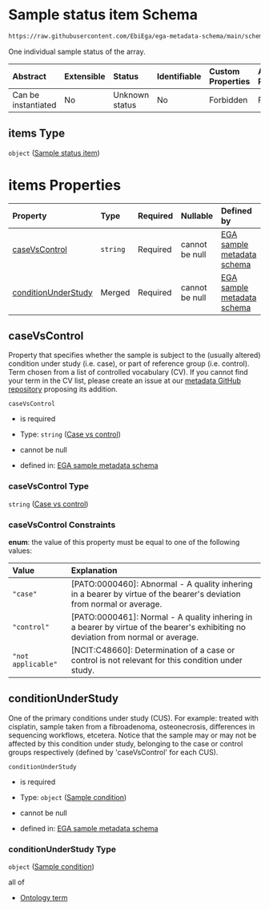 # Sample status item Schema

```txt
https://raw.githubusercontent.com/EbiEga/ega-metadata-schema/main/schemas/EGA.sample.json#/properties/sampleStatus/items
```

One individual sample status of the array.

| Abstract            | Extensible | Status         | Identifiable | Custom Properties | Additional Properties | Access Restrictions | Defined In                                                                   |
| :------------------ | :--------- | :------------- | :----------- | :---------------- | :-------------------- | :------------------ | :--------------------------------------------------------------------------- |
| Can be instantiated | No         | Unknown status | No           | Forbidden         | Forbidden             | none                | [EGA.sample.json\*](../../../schemas/EGA.sample.json "open original schema") |

## items Type

`object` ([Sample status item](ega-10-properties-array-of-sample-statuses-sample-status-item.md))

# items Properties

| Property                                    | Type     | Required | Nullable       | Defined by                                                                                                                                                                                                                                                                           |
| :------------------------------------------ | :------- | :------- | :------------- | :----------------------------------------------------------------------------------------------------------------------------------------------------------------------------------------------------------------------------------------------------------------------------------- |
| [caseVsControl](#casevscontrol)             | `string` | Required | cannot be null | [EGA sample metadata schema](ega-10-properties-array-of-sample-statuses-sample-status-item-properties-case-vs-control.md "https://raw.githubusercontent.com/EbiEga/ega-metadata-schema/main/schemas/EGA.sample.json#/properties/sampleStatus/items/properties/caseVsControl")        |
| [conditionUnderStudy](#conditionunderstudy) | Merged   | Required | cannot be null | [EGA sample metadata schema](ega-10-properties-array-of-sample-statuses-sample-status-item-properties-sample-condition.md "https://raw.githubusercontent.com/EbiEga/ega-metadata-schema/main/schemas/EGA.sample.json#/properties/sampleStatus/items/properties/conditionUnderStudy") |

## caseVsControl

Property that specifies whether the sample is subject to the (usually altered) condition under study (i.e. case), or part of reference group (i.e. control). Term chosen from a list of controlled vocabulary (CV). If you cannot find your term in the CV list, please create an issue at our [metadata GitHub repository](https://github.com/EbiEga/ega-metadata-schema/issues/new/choose) proposing its addition.

`caseVsControl`

*   is required

*   Type: `string` ([Case vs control](ega-10-properties-array-of-sample-statuses-sample-status-item-properties-case-vs-control.md))

*   cannot be null

*   defined in: [EGA sample metadata schema](ega-10-properties-array-of-sample-statuses-sample-status-item-properties-case-vs-control.md "https://raw.githubusercontent.com/EbiEga/ega-metadata-schema/main/schemas/EGA.sample.json#/properties/sampleStatus/items/properties/caseVsControl")

### caseVsControl Type

`string` ([Case vs control](ega-10-properties-array-of-sample-statuses-sample-status-item-properties-case-vs-control.md))

### caseVsControl Constraints

**enum**: the value of this property must be equal to one of the following values:

| Value              | Explanation                                                                                                                        |
| :----------------- | :--------------------------------------------------------------------------------------------------------------------------------- |
| `"case"`           | \[PATO:0000460]: Abnormal - A quality inhering in a bearer by virtue of the bearer's deviation from normal or average.             |
| `"control"`        | \[PATO:0000461]: Normal - A quality inhering in a bearer by virtue of the bearer's exhibiting no deviation from normal or average. |
| `"not applicable"` | \[NCIT:C48660]: Determination of a case or control is not relevant for this condition under study.                                 |

## conditionUnderStudy

One of the primary conditions under study (CUS). For example: treated with cisplatin, sample taken from a fibroadenoma, osteonecrosis, differences in sequencing workflows, etcetera. Notice that the sample may or may not be affected by this condition under study, belonging to the case or control groups respectively (defined by 'caseVsControl' for each CUS).

`conditionUnderStudy`

*   is required

*   Type: `object` ([Sample condition](ega-10-properties-array-of-sample-statuses-sample-status-item-properties-sample-condition.md))

*   cannot be null

*   defined in: [EGA sample metadata schema](ega-10-properties-array-of-sample-statuses-sample-status-item-properties-sample-condition.md "https://raw.githubusercontent.com/EbiEga/ega-metadata-schema/main/schemas/EGA.sample.json#/properties/sampleStatus/items/properties/conditionUnderStudy")

### conditionUnderStudy Type

`object` ([Sample condition](ega-10-properties-array-of-sample-statuses-sample-status-item-properties-sample-condition.md))

all of

*   [Ontology term](ega-4-defs-ontology-term.md "check type definition")
